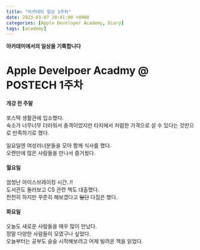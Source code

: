 ```yaml
---
title: "아카데미 일상 1주차"
date: 2023-03-07 20:41:00 +0900
categories: [Apple Developer Academy, Diary]
tags: [academy]
---
```


**아카데미에서의 일상을 기록합니다**

# Apple Develpoer Acadmy @ POSTECH 1주차  

#### 개강 전 주말
포스텍 생활관에 입소했다.  
숙소가 너무너무 더러워서 충격이었지만 타지에서 저렴한 가격으로 살 수 있다는 것만으로 만족하기로 했다.  

일요일엔 여성러너분들을 모아 함께 식사를 했다.  
오랜만에 많은 사람들을 만나서 즐거웠다.

#### 월요일
엄청난 아이스브레이킹 시간..!!  
도서관도 둘러보고 CS 관련 책도 대출했다.  
천천히 하지만 꾸준히 해보겠다고 ~~일단~~ 다짐은 했다.


#### 화요일
오늘도 새로운 사람들을 매우 많이 만났다.  
정말 다양한 사람들이 모였구나 싶었다.  
오늘부터는 공부도 슬슬 시작해보려고 어제 빌려온 책을 읽었다.  
